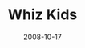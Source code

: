 ---
layout: media
category: media
title: "Whiz Kids"
date: 2008-10-17
description: "Whiz Kids mentoring and tutoring allows adults to connect with and tutor students and change lives."
tag: 
 - whiz-kids
 - reachout
video: "http://s3.amazonaws.com/crossroads-media/other-media/video/whizkids.mp4"
video-poster: "http://s3.amazonaws.com/crossroads-media/images/whizkids-still.jpg"
---